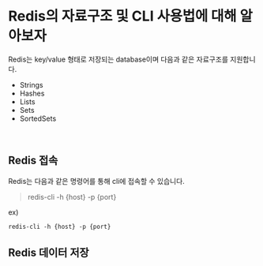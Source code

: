 # __Redis의 자료구조 및 CLI 사용법에 대해 알아보자__

Redis는 key/value 형태로 저장되는 database이며 다음과 같은 자료구조를 지원합니다.

- Strings
- Hashes
- Lists
- Sets
- SortedSets

<br>

## __Redis 접속__

Redis는 다음과 같은 명령어를 통해 cli에 접속할 수 있습니다.

> redis-cli -h {host} -p {port}

ex)

```
redis-cli -h {host} -p {port}
```


## Redis 데이터 저장
